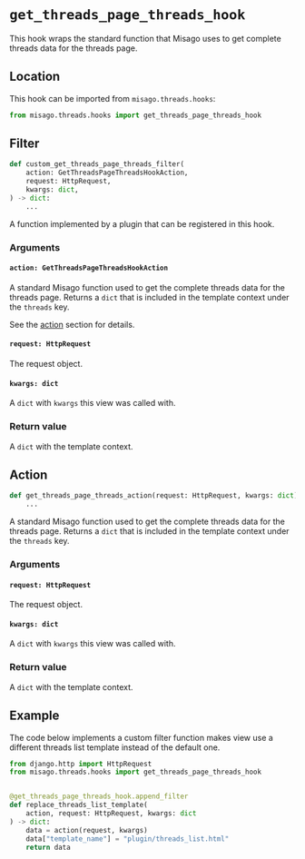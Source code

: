 # `get_threads_page_threads_hook`

This hook wraps the standard function that Misago uses to get complete threads data for the threads page.


## Location

This hook can be imported from `misago.threads.hooks`:

```python
from misago.threads.hooks import get_threads_page_threads_hook
```


## Filter

```python
def custom_get_threads_page_threads_filter(
    action: GetThreadsPageThreadsHookAction,
    request: HttpRequest,
    kwargs: dict,
) -> dict:
    ...
```

A function implemented by a plugin that can be registered in this hook.


### Arguments

#### `action: GetThreadsPageThreadsHookAction`

A standard Misago function used to get the complete threads data for the threads page. Returns a `dict` that is included in the template context under the `threads` key.

See the [action](#action) section for details.


#### `request: HttpRequest`

The request object.


#### `kwargs: dict`

A `dict` with `kwargs` this view was called with.


### Return value

A `dict` with the template context.


## Action

```python
def get_threads_page_threads_action(request: HttpRequest, kwargs: dict) -> dict:
    ...
```

A standard Misago function used to get the complete threads data for the threads page. Returns a `dict` that is included in the template context under the `threads` key.


### Arguments

#### `request: HttpRequest`

The request object.


#### `kwargs: dict`

A `dict` with `kwargs` this view was called with.


### Return value

A `dict` with the template context.


## Example

The code below implements a custom filter function makes view use a different threads list template instead of the default one.

```python
from django.http import HttpRequest
from misago.threads.hooks import get_threads_page_threads_hook


@get_threads_page_threads_hook.append_filter
def replace_threads_list_template(
    action, request: HttpRequest, kwargs: dict
) -> dict:
    data = action(request, kwargs)
    data["template_name"] = "plugin/threads_list.html"
    return data
```